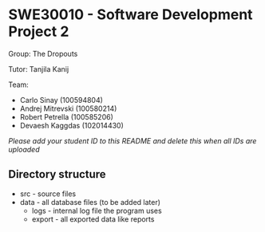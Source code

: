 # SWE30010 - Software Development Project 2 #
Group: The Dropouts

Tutor: Tanjila Kanij

Team:
* Carlo Sinay (100594804)
* Andrej Mitrevski (100580214)
* Robert Petrella (100585206)
* Devaesh Kaggdas (102014430)

*Please add your student ID to this README and delete this when all IDs are uploaded*


## Directory structure
* src - source files
* data - all database files (to be added later)
    * logs - internal log file the program uses
	* export - all exported data like reports
